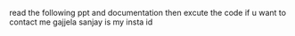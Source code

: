 read the following ppt and documentation then excute the code if u want to contact me gajjela sanjay is my insta id
